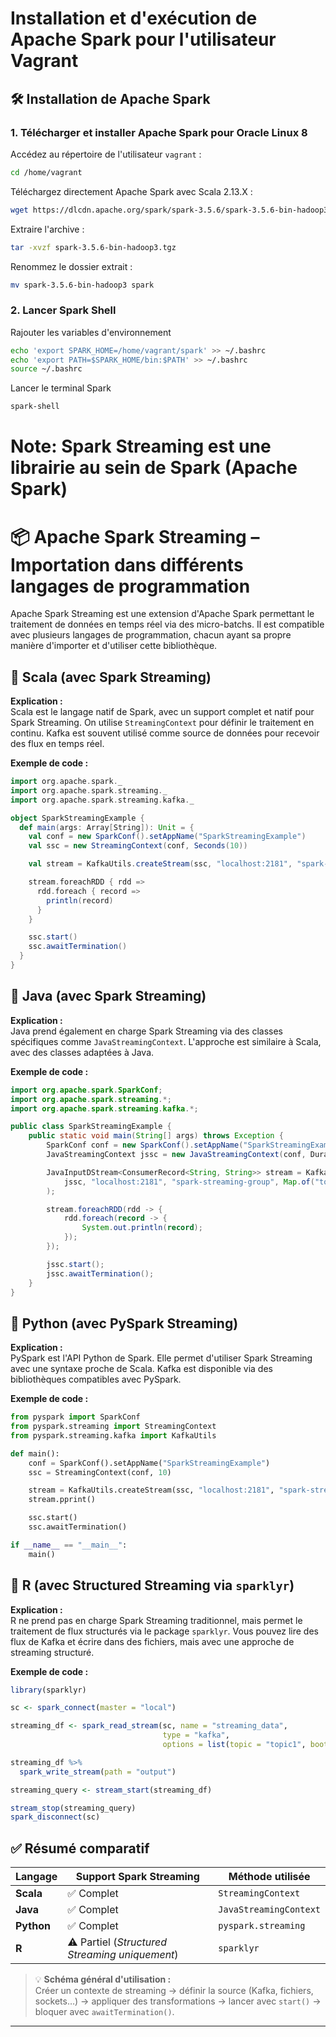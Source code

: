 # Installation et d'exécution de Apache Spark pour l'utilisateur Vagrant

## 🛠️ Installation de Apache Spark

### 1. Télécharger et installer Apache Spark pour Oracle Linux 8

Accédez au répertoire de l'utilisateur `vagrant` :

```bash
cd /home/vagrant
```

Téléchargez directement Apache Spark avec Scala 2.13.X :

```bash
wget https://dlcdn.apache.org/spark/spark-3.5.6/spark-3.5.6-bin-hadoop3.tgz
```

Extraire l'archive :

```bash
tar -xvzf spark-3.5.6-bin-hadoop3.tgz
```

Renommez le dossier extrait :

```bash
mv spark-3.5.6-bin-hadoop3 spark
```

### 2. Lancer Spark Shell

Rajouter les variables d'environnement

```bash
echo 'export SPARK_HOME=/home/vagrant/spark' >> ~/.bashrc
echo 'export PATH=$SPARK_HOME/bin:$PATH' >> ~/.bashrc
source ~/.bashrc
```

Lancer le terminal Spark
```bash
spark-shell
```

# Note: Spark Streaming est une librairie au sein de Spark (Apache Spark)



# 📦 Apache Spark Streaming – Importation dans différents langages de programmation

Apache Spark Streaming est une extension d'Apache Spark permettant le traitement de données en temps réel via des micro-batchs. Il est compatible avec plusieurs langages de programmation, chacun ayant sa propre manière d'importer et d'utiliser cette bibliothèque.

## 🔹 Scala (avec Spark Streaming)

**Explication :**  
Scala est le langage natif de Spark, avec un support complet et natif pour Spark Streaming. On utilise `StreamingContext` pour définir le traitement en continu. Kafka est souvent utilisé comme source de données pour recevoir des flux en temps réel.

**Exemple de code :**
```scala
import org.apache.spark._
import org.apache.spark.streaming._
import org.apache.spark.streaming.kafka._

object SparkStreamingExample {
  def main(args: Array[String]): Unit = {
    val conf = new SparkConf().setAppName("SparkStreamingExample")
    val ssc = new StreamingContext(conf, Seconds(10))

    val stream = KafkaUtils.createStream(ssc, "localhost:2181", "spark-streaming-group", Map("topic1" -> 1))

    stream.foreachRDD { rdd =>
      rdd.foreach { record =>
        println(record)
      }
    }

    ssc.start()
    ssc.awaitTermination()
  }
}
```

## 🔹 Java (avec Spark Streaming)

**Explication :**  
Java prend également en charge Spark Streaming via des classes spécifiques comme `JavaStreamingContext`. L'approche est similaire à Scala, avec des classes adaptées à Java.

**Exemple de code :**
```java
import org.apache.spark.SparkConf;
import org.apache.spark.streaming.*;
import org.apache.spark.streaming.kafka.*;

public class SparkStreamingExample {
    public static void main(String[] args) throws Exception {
        SparkConf conf = new SparkConf().setAppName("SparkStreamingExample");
        JavaStreamingContext jssc = new JavaStreamingContext(conf, Durations.seconds(10));

        JavaInputDStream<ConsumerRecord<String, String>> stream = KafkaUtils.createStream(
            jssc, "localhost:2181", "spark-streaming-group", Map.of("topic1", 1)
        );

        stream.foreachRDD(rdd -> {
            rdd.foreach(record -> {
                System.out.println(record);
            });
        });

        jssc.start();
        jssc.awaitTermination();
    }
}
```

## 🔹 Python (avec PySpark Streaming)

**Explication :**  
PySpark est l'API Python de Spark. Elle permet d'utiliser Spark Streaming avec une syntaxe proche de Scala. Kafka est disponible via des bibliothèques compatibles avec PySpark.

**Exemple de code :**
```python
from pyspark import SparkConf
from pyspark.streaming import StreamingContext
from pyspark.streaming.kafka import KafkaUtils

def main():
    conf = SparkConf().setAppName("SparkStreamingExample")
    ssc = StreamingContext(conf, 10)

    stream = KafkaUtils.createStream(ssc, "localhost:2181", "spark-streaming-group", {"topic1": 1})
    stream.pprint()

    ssc.start()
    ssc.awaitTermination()

if __name__ == "__main__":
    main()
```

## 🔹 R (avec Structured Streaming via `sparklyr`)

**Explication :**  
R ne prend pas en charge Spark Streaming traditionnel, mais permet le traitement de flux structurés via le package `sparklyr`. Vous pouvez lire des flux de Kafka et écrire dans des fichiers, mais avec une approche de streaming structuré.

**Exemple de code :**
```r
library(sparklyr)

sc <- spark_connect(master = "local")

streaming_df <- spark_read_stream(sc, name = "streaming_data", 
                                  type = "kafka", 
                                  options = list(topic = "topic1", bootstrap.servers = "localhost:9092"))

streaming_df %>%
  spark_write_stream(path = "output")

streaming_query <- stream_start(streaming_df)

stream_stop(streaming_query)
spark_disconnect(sc)
```

## ✅ Résumé comparatif

| Langage | Support Spark Streaming | Méthode utilisée |
|--------|--------------------------|------------------|
| **Scala**  | ✅ Complet               | `StreamingContext` |
| **Java**   | ✅ Complet               | `JavaStreamingContext` |
| **Python** | ✅ Complet               | `pyspark.streaming` |
| **R**      | ⚠️ Partiel (*Structured Streaming uniquement*) | `sparklyr` |

> 💡 **Schéma général d'utilisation :**  
> Créer un contexte de streaming → définir la source (Kafka, fichiers, sockets…) → appliquer des transformations → lancer avec `start()` → bloquer avec `awaitTermination()`.
---
